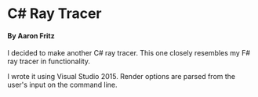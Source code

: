 # C# Ray Tracer

#### By Aaron Fritz

I decided to make another C# ray tracer. This one closely resembles my F# ray tracer in functionality.

I wrote it using Visual Studio 2015. Render options are parsed from the user's input on the command line.

